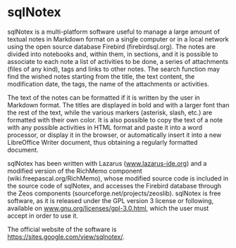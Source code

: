 # sqlNotex

sqlNotex is a multi-platform software useful to manage a large amount of textual notes in Markdown format on a single computer or in a local network using the open source database Firebird (firebirdsql.org).
The notes are divided into notebooks and, within them, in sections, and it is possible to associate to each note a list of activities to be done, a series of attachments (files of any kind), tags and links to other notes. The search function may find the wished notes starting from the title, the text content, the modification date, the tags, the name of the attachments or activities.

The text of the notes can be formatted if it is written by the user in Markdown format. The titles are displayed in bold and with a larger font than the rest of the text, while the various markers (asterisk, slash, etc.) are formatted with their own color. It is also possible to copy the text of a note with any possible activities in HTML format and paste it into a word processor, or display it in the browser, or automatically insert it into a new LibreOffice Writer document, thus obtaining a regularly formatted document.

sqlNotex has been written with Lazarus (www.lazarus-ide.org) and a modified version of the RichMemo component (wiki.freepascal.org/RichMemo), whose modified source code is included in the source code of sqlNotex, and accesses the Firebird database through the Zeos components (sourceforge.net/projects/zeoslib).
sqlNotex is free software, as it is released under the GPL version 3 license or following, available on www.gnu.org/licenses/gpl-3.0.html, which the user must accept in order to use it.

The official website of the software is https://sites.google.com/view/sqlnotex/.




